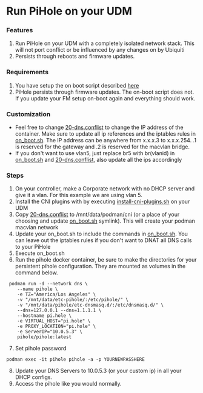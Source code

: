 # Run PiHole on your UDM

### Features
1. Run PiHole on your UDM with a completely isolated network stack.  This will not port conflict or be influenced by any changes on by Ubiquiti
2. Persists through reboots and firmware updates.

### Requirements
1. You have setup the on boot script described [here](https://github.com/boostchicken/udmpro-utilities/tree/master/on-boot-script)
2. PiHole persists through firmware updates. The on-boot script does not.  If you update your FM setup on-boot again and everything should work.

### Customization
* Feel free to change [20-dns.conflist](https://github.com/boostchicken/udm-utilities/blob/master/run-pihole/udm-files/20-dns.conflist) to change the IP address of the container. Make sure to update all ip references and the iptables rules in [on_boot.sh](https://github.com/boostchicken/udm-utilities/blob/master/run-pihole/udm-files/on_boot.sh).  The IP address can be anywhere from x.x.x.3 to x.x.x.254. .1 is reserved for the gateway and .2 is reserved for the macvlan bridge.
* If you don't want to use vlan5, just replace br5 with br(vlanid) in [on_boot.sh](https://github.com/boostchicken/udm-utilities/blob/master/run-pihole/udm-files/on_boot.sh) and [20-dns.conflist](https://github.com/boostchicken/udm-utilities/blob/master/run-pihole/udm-files/20-dns.conflist), also update all the ips accordingly

### Steps
1. On your controller, make a Corporate network with no DHCP server and give it a vlan. For this example we are using vlan 5.
2. Install the CNI plugins with by executing [install-cni-plugins.sh](https://github.com/boostchicken/udm-utilities/blob/master/run-pihole/install-cni-plugins.sh) on your UDM
3. Copy [20-dns.conflist](https://github.com/boostchicken/udm-utilities/blob/master/run-pihole/udm-files/20-dns.conflist) to /mnt/data/podman/cni (or a place of your choosing and update [on_boot.sh](https://github.com/boostchicken/udm-utilities/blob/master/run-pihole/udm-files/on_boot.sh) symlink).  This will create your podman macvlan network
4. Update your on_boot.sh to include the commands in [on_boot.sh](https://github.com/boostchicken/udm-utilities/blob/master/run-pihole/udm-files/on_boot.sh).  You can leave out the iptables rules if you don't want to DNAT all DNS calls to your PiHole
5. Execute on_boot.sh
6. Run the pihole docker container, be sure to make the directories for your persistent pihole configuration.  They are mounted as volumes in the command below.

```
 podman run -d --network dns \
    --name pihole \
    -e TZ="America/Los Angeles" \
    -v "/mnt/data/etc-pihole/:/etc/pihole/" \
    -v "/mnt/data/pihole/etc-dnsmasq.d/:/etc/dnsmasq.d/" \
    --dns=127.0.0.1 --dns=1.1.1.1 \
    --hostname pi.hole \
    -e VIRTUAL_HOST="pi.hole" \
    -e PROXY_LOCATION="pi.hole" \
    -e ServerIP="10.0.5.3" \
    pihole/pihole:latest
```

7. Set pihole password
```
podman exec -it pihole pihole -a -p YOURNEWPASSHERE
```
8. Update your DNS Servers to 10.0.5.3 (or your custom ip) in all your DHCP configs.
9. Access the pihole like you would normally.
